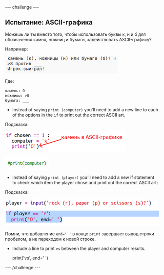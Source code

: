 \--- challenge \---

## Испытание: ASCII-графика

Можешь ли ты вместо того, чтобы использовать буквы к, н и б для обозначения камня, ножниц и бумаги, задействовать ASCII-графику?

Например:

![снимок экрана](images/rps-ascii-challenge.png)

Где:

    камень: O
    ножницы: >8
    бумага: ___
    

+ Instead of saying `print (computer)` you'll need to add a new line to each of the options in the `if` to print out the correct ASCII art. 

Подсказка:

![снимок экрана](images/rps-ascii-rock.png)

![снимок экрана](images/rps-comment-computer.png)

+ Instead of saying `print (player)` you'll need to add a new if statement to check which item the player chose and print out the correct ASCII art:

Подсказка:

![снимок экрана](images/rps-player-ascii.png)

Помни, что добавление `end=' '` в конце `print` завершает вывод строки пробелом, а не переходом к новой строке.

+ Include a line to print `vs` between the player and computer results.

    print('vs', end=' ')
    

\--- /challenge \---